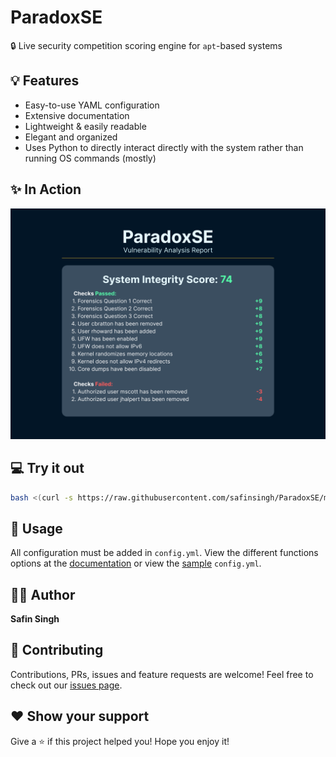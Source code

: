 # ParadoxSE

🔒 Live security competition scoring engine for `apt`-based systems

## 💡 Features

-   Easy-to-use YAML configuration
-   Extensive documentation
-   Lightweight & easily readable
-   Elegant and organized
-   Uses Python to directly interact directly
    with the system rather than running OS commands (mostly)

## ✨ In Action

![Score Report](./docs/ScoreReport.png)

## 💻 Try it out

```sh
bash <(curl -s https://raw.githubusercontent.com/safinsingh/ParadoxSE/master/install.sh)
```

## 🔮 Usage

All configuration must be added in `config.yml`. View the different functions options at the [documentation](https://safinsingh.tech/ParadoxSE) or view the [sample](https://github.com/safinsingh/ParadoxSE/blob/master/config.yml) `config.yml`.

## 👨‍💻 Author

**Safin Singh**

## 🤝 Contributing

Contributions, PRs, issues and feature requests are welcome! Feel free to check out our [issues page](https://github.com/safinsingh/ParadoxSE/issues).

## ❤️ Show your support

Give a ⭐️ if this project helped you!
Hope you enjoy it!
